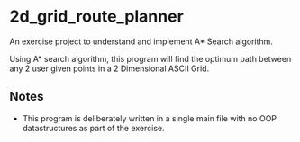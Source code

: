 # 2d_grid_route_planner
An exercise project to understand and implement A* Search algorithm.

Using A* search algorithm, this program will find the optimum path
between any 2 user given points in a 2 Dimensional ASCII Grid.

## Notes
* This program is deliberately written in a single main file with no 
  OOP datastructures as part of the exercise.

